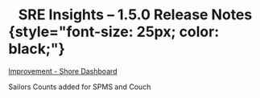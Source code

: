 # <center> SRE Insights – 1.5.0 Release Notes  </center> {style="font-size: 25px; color: black;"}
 

 <u>Improvement - Shore Dashboard</u>

 Sailors Counts added for SPMS and Couch

 